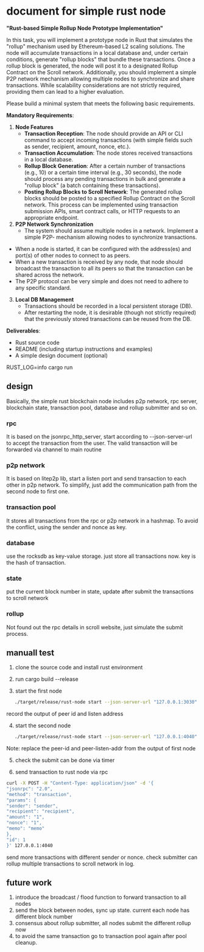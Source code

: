 # document for simple rust node

**"Rust-based Simple Rollup Node Prototype Implementation"**

In this task, you will implement a prototype node in Rust that simulates the "rollup" mechanism used by Ethereum-based L2 scaling solutions. The node will accumulate transactions in a local database and, under certain conditions, generate "rollup blocks" that bundle these transactions. Once a rollup block is generated, the node will post it to a designated Rollup Contract on the Scroll network. Additionally, you should implement a simple P2P network mechanism allowing multiple nodes to synchronize and share transactions. While scalability considerations are not strictly required, providing them can lead to a higher evaluation.

Please build a minimal system that meets the following basic requirements.

**Mandatory Requirements**:

1. **Node Features**
   - **Transaction Reception**:
     The node should provide an API or CLI command to accept incoming transactions (with simple fields such as sender, recipient, amount, nonce, etc.).
   - **Transaction Accumulation**:
     The node stores received transactions in a local database.
   - **Rollup Block Generation**:
     After a certain number of transactions (e.g., 10) or a certain time interval (e.g., 30 seconds), the node should process any pending transactions in bulk and generate a "rollup block" (a batch containing these transactions).
   - **Posting Rollup Blocks to Scroll Network**:
     The generated rollup blocks should be posted to a specified Rollup Contract on the Scroll network. This process can be implemented using transaction submission APIs, smart contract calls, or HTTP requests to an appropriate endpoint.
2. **P2P Network Synchronization**
   - The system should assume multiple nodes in a network. Implement a simple P2P- mechanism allowing nodes to synchronize transactions.

- When a node is started, it can be configured with the address(es) and port(s) of other nodes to connect to as peers.
- When a new transaction is received by any node, that node should broadcast the transaction to all its peers so that the transaction can be shared across the network.
- The P2P protocol can be very simple and does not need to adhere to any specific standard.

3. **Local DB Management**
   - Transactions should be recorded in a local persistent storage (DB).
   - After restarting the node, it is desirable (though not strictly required) that the previously stored transactions can be reused from the DB.

**Deliverables**:

- Rust source code
- README (including startup instructions and examples)
- A simple design document (optional)

RUST_LOG=info cargo run

## design

Basically, the simple rust blockchain node includes p2p network, rpc server, blockchain state, transaction pool, database and rollup submitter and so on.

### rpc

It is based on the jsonrpc_http_server, start according to --json-server-url to accept the transaction from the user. The valid transaction will be forwarded via channel to main routine

### p2p network

It is based on litep2p lib, start a listen port and send transaction to each other in p2p network. To simplify, just add the communication path from the second node to first one.

### transaction pool

It stores all transactions from the rpc or p2p network in a hashmap. To avoid the conflict, using the sender and nonce as key.

### database

use the rocksdb as key-value storage. just store all transactions now. key is the hash of transaction.

### state

put the current block number in state, update after submit the transactions to scroll network

### rollup

Not found out the rpc details in scroll website, just simulate the submit process.

## manuall test

1. clone the source code and install rust environment

2. run cargo build --release

3. start the first node

```bash
   ./target/release/rust-node start --json-server-url "127.0.0.1:3030" --db-path "first"
```

record the output of peer id and listen address

4. start the second node

```bash
   ./target/release/rust-node start --json-server-url "127.0.0.1:4040" --peer-id "12D3KooWGrfeJuwxiaDgw3Wa5Au4va2Y4RmpUQswVodqjH9QfmAV" --peer-listen-addr "/ip4/172.19.0.1/tcp/45519/p2p/12D3KooWGrfeJuwxiaDgw3Wa5Au4va2Y4RmpUQswVodqjH9QfmAV" --db-path "second"
```

Note: replace the peer-id and peer-listen-addr from the output of first node

5. check the submit can be done via timer

6. send transaction to rust node via rpc

```bash
curl -X POST -H "Content-Type: application/json" -d '{
"jsonrpc": "2.0",
"method": "transaction",
"params": {
"sender": "sender",
"recipient": "recipient",
"amount": "1",
"nonce": "1",
"memo": "memo"
},
"id": 1
}' 127.0.0.1:4040
```

send more transactions with different sender or nonce.
check submitter can rollup multiple transactions to scroll network in log.

## future work

1. introduce the broadcast / flood function to forward transaction to all nodes
2. send the block between nodes, sync up state. current each node has different block number
3. consensus about rollup submitter, all nodes submit the different rollup now
4. to avoid the same transaction go to transaction pool again after pool cleanup.
